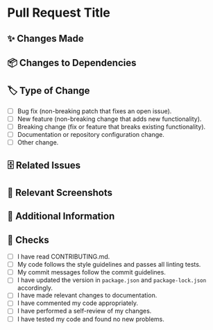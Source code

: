<!--
Firstly, thanks for taking the time to contribute to this project!

Please go through all sections of this PR template before submitting.
Type 'None.' under sections of this template that do not apply to your PR.
Make sure your PR is not a duplicate.

Check CONTRIBUTING.md for more about contribution guidelines.
Need help? See SUPPORT.md for more information.
-->

# Pull Request Title

<!-- Rename the title above to briefly describe your PR. -->

## ✨ Changes Made

<!-- 
Include a summary of your changes here.
Feel free to include relevant motivation and context.
-->

## 📦 Changes to Dependencies

<!-- 
List any changes to dependencies here.
Make sure to update package.json and package-lock.json accordingly.
-->

## 🏷️ Type of Change

<!-- Put an 'x' in all boxes that apply. -->

- [ ] Bug fix (non-breaking patch that fixes an open issue).
- [ ] New feature (non-breaking change that adds new functionality).
- [ ] Breaking change (fix or feature that breaks existing functionality).
- [ ] Documentation or repository configuration change.
- [ ] Other change.

## 🗄️ Related Issues

<!-- Include related, open issues fixed in your PR here. -->

<!--
- Fixes #{issue-1}
- Fixes #{issue-2}
- Fixes #{issue-3}
-->

## 📸 Relevant Screenshots

<!-- Include relevant screenshots here. -->

## 📜 Additional Information

<!-- Add additional information not covered elsewhere here. -->

## 🚨 Checks

<!-- Put an 'x' in all boxes that apply. -->

- [ ] I have read CONTRIBUTING.md.
- [ ] My code follows the style guidelines and passes all linting tests.
- [ ] My commit messages follow the commit guidelines.
- [ ] I have updated the version in `package.json` and `package-lock.json` accordingly.
- [ ] I have made relevant changes to documentation.
- [ ] I have commented my code appropriately.
- [ ] I have performed a self-review of my changes.
- [ ] I have tested my code and found no new problems.
